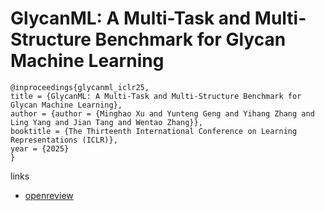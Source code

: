 # GlycanML: A Multi-Task and Multi-Structure Benchmark for Glycan Machine Learning

```
@inproceedings{glycanml_iclr25,
title = {GlycanML: A Multi-Task and Multi-Structure Benchmark for Glycan Machine Learning},
author = {author = {Minghao Xu and Yunteng Geng and Yihang Zhang and Ling Yang and Jian Tang and Wentao Zhang}},
booktitle = {The Thirteenth International Conference on Learning Representations (ICLR)},
year = {2025}
}
```

links
- [openreview](https://openreview.net/forum?id=owEQ0FTfVj)
